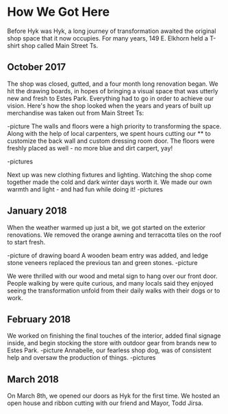 # How We Got Here 

Before Hyk was Hyk, a long journey of transformation awaited the original shop space that it now occupies. For many years, 149 E. Elkhorn held a T-shirt shop called Main Street Ts. 
## October 2017
The shop was closed, gutted, and a four month long renovation began. 
We hit the drawing boards, in hopes of bringing a visual space that was utterly new and fresh to Estes Park. Everything had to go in order to achieve our vision. Here's how the shop looked when the years and years of built up merchandise was taken out from Main Street Ts:

-picture
The walls and floors were a high priority to transforming the space. Along with the help of local carpenters, we spent hours cutting our ** to customize the back wall and custom dressing room door. The floors were freshly placed as well - no more blue and dirt carpert, yay!

-pictures

Next up was new clothing fixtures and lighting. Watching the shop come together made the cold and dark winter days worth it. We made our own warmth and light - and had fun while doing it!
-pictures

## January 2018
When the weather warmed up just a bit, we got started on the exterior renovations. We removed the orange awning and terracotta tiles on the roof to start fresh.

-picture of drawing board
A wooden beam entry was added, and ledge stone veneers replaced the previous tan and green stones. 
-picture 

We were thrilled with our wood and metal sign to hang over our front door. People walking by were quite curious, and many locals said they enjoyed seeing the transformation unfold from their daily walks with their dogs or to work. 

## February 2018
We worked on finishing the final touches of the interior, added final signage inside, and begin stocking the store with outdoor gear from brands new to Estes Park.
-picture 
Annabelle, our fearless shop dog, was of consistent help and oversaw the production of things. 
-pictures

## March 2018
On March 8th, we opened our doors as Hyk for the first time. We hosted an open house and ribbon cutting with our friend and Mayor, Todd Jirsa. 
